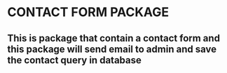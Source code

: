 # CONTACT FORM PACKAGE

## This is package that contain a contact form and this package will send email to admin and save the contact query in database
